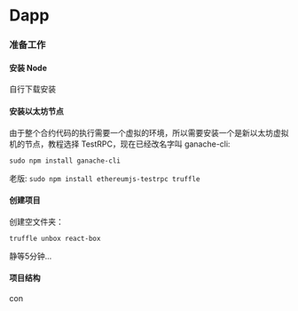 # Dapp

### 准备工作

#### 安装 Node 

自行下载安装

#### 安装以太坊节点

由于整个合约代码的执行需要一个虚拟的环境，所以需要安装一个是新以太坊虚拟机的节点，教程选择 TestRPC，现在已经改名字叫 ganache-cli:

`sudo npm install ganache-cli`

老版: `sudo npm install ethereumjs-testrpc truffle`

#### 创建项目

创建空文件夹：

`truffle unbox react-box`

静等5分钟...

#### 项目结构

con

